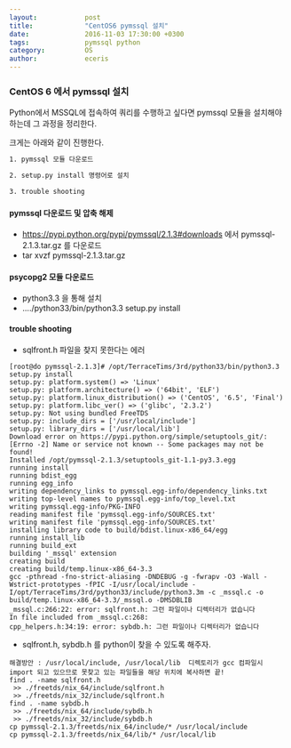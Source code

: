 ```yaml
---
layout:            post
title:             "CentOS6 pymssql 설치"
date:              2016-11-03 17:30:00 +0300
tags:              pymssql python
category:          OS
author:            eceris
---
```


### **CentOS 6 에서 pymssql 설치**

Python에서 MSSQL에 접속하여 쿼리를 수행하고 싶다면 pymssql 모듈을 설치해야하는데 그 과정을 정리한다.

크게는 아래와 같이 진행한다.

```bash
1. pymssql 모듈 다운로드

2. setup.py install 명령어로 설치

3. trouble shooting

```  

#### **pymssql 다운로드 및 압축 해제**
* https://pypi.python.org/pypi/pymssql/2.1.3#downloads 에서 pymssql-2.1.3.tar.gz 를 다운로드
* tar xvzf pymssql-2.1.3.tar.gz

#### **psycopg2 모듈 다운로드**
* python3.3 을 통해 설치
* ..../python33/bin/python3.3 setup.py install

#### **trouble shooting**
* sqlfront.h 파일을 찾지 못한다는 에러
````
[root@do pymssql-2.1.3]# /opt/TerraceTims/3rd/python33/bin/python3.3 setup.py install
setup.py: platform.system() => 'Linux'
setup.py: platform.architecture() => ('64bit', 'ELF')
setup.py: platform.linux_distribution() => ('CentOS', '6.5', 'Final')
setup.py: platform.libc_ver() => ('glibc', '2.3.2')
setup.py: Not using bundled FreeTDS
setup.py: include_dirs = ['/usr/local/include']
setup.py: library_dirs = ['/usr/local/lib']
Download error on https://pypi.python.org/simple/setuptools_git/: [Errno -2] Name or service not known -- Some packages may not be found!
Installed /opt/pymssql-2.1.3/setuptools_git-1.1-py3.3.egg
running install
running bdist_egg
running egg_info
writing dependency_links to pymssql.egg-info/dependency_links.txt
writing top-level names to pymssql.egg-info/top_level.txt
writing pymssql.egg-info/PKG-INFO
reading manifest file 'pymssql.egg-info/SOURCES.txt'
writing manifest file 'pymssql.egg-info/SOURCES.txt'
installing library code to build/bdist.linux-x86_64/egg
running install_lib
running build_ext
building '_mssql' extension
creating build
creating build/temp.linux-x86_64-3.3
gcc -pthread -fno-strict-aliasing -DNDEBUG -g -fwrapv -O3 -Wall -Wstrict-prototypes -fPIC -I/usr/local/include -I/opt/TerraceTims/3rd/python33/include/python3.3m -c _mssql.c -o build/temp.linux-x86_64-3.3/_mssql.o -DMSDBLIB
_mssql.c:266:22: error: sqlfront.h: 그런 파일이나 디렉터리가 없습니다
In file included from _mssql.c:268:
cpp_helpers.h:34:19: error: sybdb.h: 그런 파일이나 디렉터리가 없습니다
````
* sqlfront.h, sybdb.h 를 python이 찾을 수 있도록 해주자.
````
해결방안 : /usr/local/include, /usr/local/lib  디렉토리가 gcc 컴파일시 import 되고 있으므로 못찾고 있는 파일들을 해당 위치에 복사하면 끝!
find . -name sqlfront.h
 >> ./freetds/nix_64/include/sqlfront.h
 >> ./freetds/nix_32/include/sqlfront.h
find . -name sybdb.h
 >> ./freetds/nix_64/include/sybdb.h
 >> ./freetds/nix_32/include/sybdb.h
cp pymssql-2.1.3/freetds/nix_64/include/* /usr/local/include
cp pymssql-2.1.3/freetds/nix_64/lib/* /usr/local/lib
````







